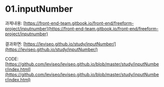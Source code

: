 # 01.inputNumber

과제내용: [https://front-end-team.gitbook.io/front-end/freeform-project/inputnumber](https://front-end-team.gitbook.io/front-end/freeform-project/inputnumber)

결과화면: [https://leviseo.github.io/study/inputNumber/](https://leviseo.github.io/study/inputNumber/)

CODE: [https://github.com/leviseo/leviseo.github.io/blob/master/study/inputNumber/index.html](https://github.com/leviseo/leviseo.github.io/blob/master/study/inputNumber/index.html)

